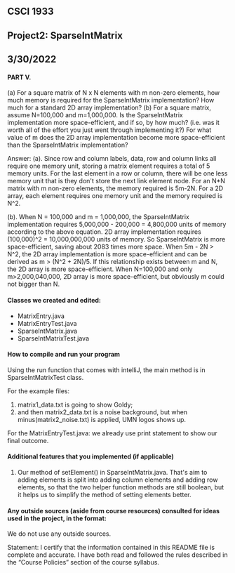 ## CSCI 1933 
## Project2: SparseIntMatrix
## 3/30/2022

#### PART V. 
(a) For a square matrix of N x N elements with m non-zero elements, how much memory is required for the SparseIntMatrix implementation? How much for a standard 2D array implementation?
(b) For a square matrix, assume N=100,000 and m=1,000,000. Is the SparseIntMatrix implementation more space-efficient, and if so, by how much? (i.e. was it worth all of the effort you just went through implementing it?) For what value of m does the 2D array implementation become more space-efficient than the SparseIntMatrix implementation?

Answer:
(a). Since row and column labels, data, row and column links all require one memory unit, storing a matrix element requires a total of 5 memory units. 
	For the last element in a row or column, there will be one less memory unit that is they don't store the next link element node. 
	For an N*N matrix with m non-zero elements, the memory required is 5m-2N. 
	For a 2D array, each element requires one memory unit and the memory required is N^2.

(b). When N = 100,000 and m = 1,000,000, the SparseIntMatrix implementation requires 5,000,000 - 200,000 = 4,800,000 units of memory according to the above equation. 2D array implementation requires (100,000)^2 = 10,000,000,000 units of memory. So SparseIntMatrix is more space-efficient, saving about 2083 times more space. 
	When 5m - 2N > N^2, the 2D array implementation is more space-efficient and can be derived as m > (N^2 + 2N)/5. If this relationship exists between m and N, the 2D array is more space-efficient. When N=100,000 and only m>2,000,040,000, 2D array is more space-efficient, but obviously m could not bigger than N.

#### Classes we created and edited:

 - MatrixEntry.java
 - MatrixEntryTest.java
 - SparseIntMatrix.java
 - SparseIntMatrixTest.java

#### How to compile and run your program

Using the run function that comes with intelliJ, the main method is in SparseIntMatrixTest class. 

For the example files: 
1. matrix1_data.txt is going to show Goldy;
2. and then matrix2_data.txt is a noise background, but when minus(matrix2_noise.txt) is applied, UMN logos shows up.

For the MatrixEntryTest.java:
	we already use print statement to show our final outcome.

#### Additional features that you implemented (if applicable)

1. Our method of setElement() in SparseIntMatrix.java. That's aim to adding elements is split into adding column elements and adding row elements, so that the two helper function methods are still boolean, but it helps us to simplify the method of setting	 elements better.
#### Any outside sources (aside from course resources) consulted for ideas used in the project, in the format:
We do not use any outside sources.

Statement: I certify that the information contained in this README file is complete and accurate. I have both read and followed the rules described in the “Course Policies” section of the course syllabus.
